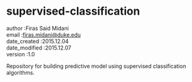# supervised-classification

author           :Firas Said Midani </br>
email            :firas.midani@duke.edu </br>
date_created     :2015.12.04 </br>
date_modified    :2015.12.07 </br>
version          :1.0 </br>

Repository for building predictive model using supervised classification algorithms.
